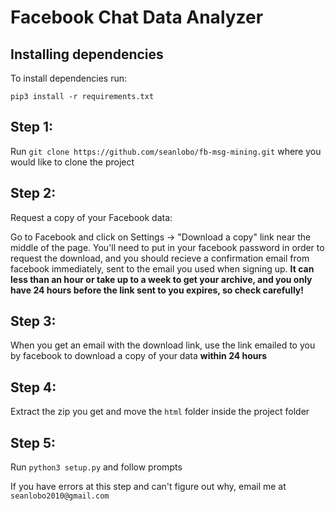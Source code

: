 # Facebook Chat Data Analyzer

## Installing dependencies

To install dependencies run:

    pip3 install -r requirements.txt


## Step 1:

Run `git clone https://github.com/seanlobo/fb-msg-mining.git` where you would like to clone the project


## Step 2:

Request a copy of your Facebook data:

Go to Facebook and click on Settings -> "Download a copy" link near the middle of the page.
You'll need to put in your facebook password in order to request the download, and you should
recieve a confirmation email from facebook immediately, sent to the email you used when signing up.
**It can less than an hour or take up to a week to get your archive, and you only have 24 hours
before the link sent to you expires, so check carefully!**


## Step 3:

When you get an email with the download link, use the link emailed to you by facebook 
to download a copy of your data **within 24 hours**


## Step 4:

Extract the zip you get and move the `html` folder inside the project folder


## Step 5:

Run `python3 setup.py` and follow prompts

If you have errors at this step and can't figure out why, email me at `seanlobo2010@gmail.com`


